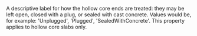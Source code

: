 A descriptive label for how the hollow core ends are treated: they may be left open, closed with a plug, or sealed with cast concrete. Values would be, for example: 'Unplugged', 'Plugged', 'SealedWithConcrete'. This property applies to hollow core slabs only.
